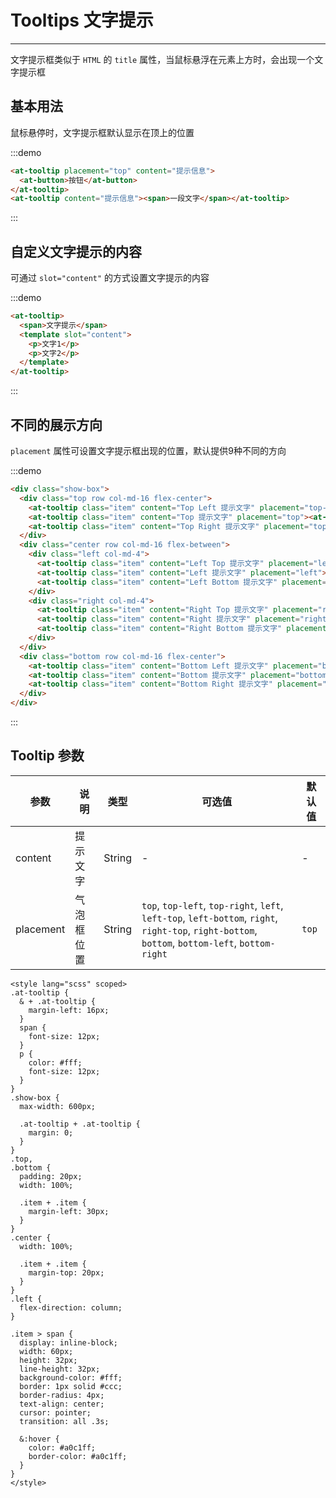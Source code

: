 
# Tooltips 文字提示

----

文字提示框类似于 `HTML` 的 `title` 属性，当鼠标悬浮在元素上方时，会出现一个文字提示框

## 基本用法

鼠标悬停时，文字提示框默认显示在顶上的位置

:::demo
```html
<at-tooltip placement="top" content="提示信息">
  <at-button>按钮</at-button>
</at-tooltip>
<at-tooltip content="提示信息"><span>一段文字</span></at-tooltip>
```
:::

## 自定义文字提示的内容

可通过 `slot="content"` 的方式设置文字提示的内容

:::demo
```html
<at-tooltip>
  <span>文字提示</span>
  <template slot="content">
    <p>文字1</p>
    <p>文字2</p>
  </template>
</at-tooltip>
```
:::

## 不同的展示方向

`placement` 属性可设置文字提示框出现的位置，默认提供9种不同的方向

:::demo
```html
<div class="show-box">
  <div class="top row col-md-16 flex-center">
    <at-tooltip class="item" content="Top Left 提示文字" placement="top-left"><at-button>上左</at-button></at-tooltip>
    <at-tooltip class="item" content="Top 提示文字" placement="top"><at-button>上边</at-button></at-tooltip>
    <at-tooltip class="item" content="Top Right 提示文字" placement="top-right"><at-button>上右</at-button></at-tooltip>
  </div>
  <div class="center row col-md-16 flex-between">
    <div class="left col-md-4">
      <at-tooltip class="item" content="Left Top 提示文字" placement="left-top"><at-button>左上</at-button></at-tooltip>
      <at-tooltip class="item" content="Left 提示文字" placement="left"><at-button>左边</at-button></at-tooltip>
      <at-tooltip class="item" content="Left Bottom 提示文字" placement="left-bottom"><at-button>左下</at-button></at-tooltip>
    </div>
    <div class="right col-md-4">
      <at-tooltip class="item" content="Right Top 提示文字" placement="right-top"><at-button>右上</at-button></at-tooltip>
      <at-tooltip class="item" content="Right 提示文字" placement="right"><at-button>右边</at-button></at-tooltip>
      <at-tooltip class="item" content="Right Bottom 提示文字" placement="right-bottom"><at-button>右下</at-button></at-tooltip>
    </div>
  </div>
  <div class="bottom row col-md-16 flex-center">
    <at-tooltip class="item" content="Bottom Left 提示文字" placement="bottom-left"><at-button>下左</at-button></at-tooltip>
    <at-tooltip class="item" content="Bottom 提示文字" placement="bottom"><at-button>下边</at-button></at-tooltip>
    <at-tooltip class="item" content="Bottom Right 提示文字" placement="bottom-right"><at-button>下右</at-button></at-tooltip>
  </div>
</div>
```
:::

## Tooltip 参数

| 参数      | 说明          | 类型      | 可选值                           | 默认值  |
|---------- |-------------- |---------- |--------------------------------  |-------- |
| content | 提示文字 | String | - | - |
| placement | 气泡框位置 | String | `top`, `top-left`, `top-right`, `left`, `left-top`, `left-bottom`, `right`, `right-top`, `right-bottom`, `bottom`, `bottom-left`, `bottom-right` | `top` |

```
<style lang="scss" scoped>
.at-tooltip {
  & + .at-tooltip {
    margin-left: 16px;
  }
  span {
    font-size: 12px;
  }
  p {
    color: #fff;
    font-size: 12px;
  }
}
.show-box {
  max-width: 600px;

  .at-tooltip + .at-tooltip {
    margin: 0;
  }
}
.top,
.bottom {
  padding: 20px;
  width: 100%;

  .item + .item {
    margin-left: 30px;
  }
}
.center {
  width: 100%;

  .item + .item {
    margin-top: 20px;
  }
}
.left {
  flex-direction: column;
}

.item > span {
  display: inline-block;
  width: 60px;
  height: 32px;
  line-height: 32px;
  background-color: #fff;
  border: 1px solid #ccc;
  border-radius: 4px;
  text-align: center;
  cursor: pointer;
  transition: all .3s;

  &:hover {
    color: #a0c1ff;
    border-color: #a0c1ff;
  }
}
</style>
```